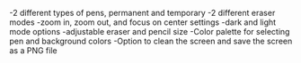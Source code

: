 -2 different types of pens, permanent and temporary
-2 different eraser modes
-zoom in, zoom out, and focus on center settings
-dark and light mode options
-adjustable eraser and pencil size
-Color palette for selecting pen and background colors
-Option to clean the screen and save the screen as a PNG file
